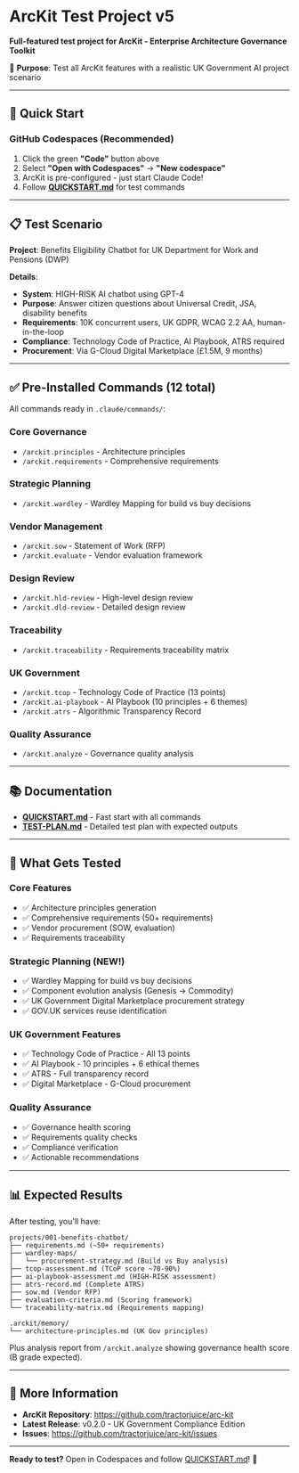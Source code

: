 # ArcKit Test Project v5

**Full-featured test project for ArcKit - Enterprise Architecture Governance Toolkit**

🎯 **Purpose**: Test all ArcKit features with a realistic UK Government AI project scenario

---

## 🚀 Quick Start

### GitHub Codespaces (Recommended)

1. Click the green **"Code"** button above
2. Select **"Open with Codespaces"** → **"New codespace"**
3. ArcKit is pre-configured - just start Claude Code!
4. Follow **[QUICKSTART.md](QUICKSTART.md)** for test commands

---

## 📋 Test Scenario

**Project**: Benefits Eligibility Chatbot for UK Department for Work and Pensions (DWP)

**Details**:
- **System**: HIGH-RISK AI chatbot using GPT-4
- **Purpose**: Answer citizen questions about Universal Credit, JSA, disability benefits
- **Requirements**: 10K concurrent users, UK GDPR, WCAG 2.2 AA, human-in-the-loop
- **Compliance**: Technology Code of Practice, AI Playbook, ATRS required
- **Procurement**: Via G-Cloud Digital Marketplace (£1.5M, 9 months)

---

## ✅ Pre-Installed Commands (12 total)

All commands ready in `.claude/commands/`:

### Core Governance
- `/arckit.principles` - Architecture principles
- `/arckit.requirements` - Comprehensive requirements

### Strategic Planning
- `/arckit.wardley` - Wardley Mapping for build vs buy decisions

### Vendor Management
- `/arckit.sow` - Statement of Work (RFP)
- `/arckit.evaluate` - Vendor evaluation framework

### Design Review
- `/arckit.hld-review` - High-level design review
- `/arckit.dld-review` - Detailed design review

### Traceability
- `/arckit.traceability` - Requirements traceability matrix

### UK Government
- `/arckit.tcop` - Technology Code of Practice (13 points)
- `/arckit.ai-playbook` - AI Playbook (10 principles + 6 themes)
- `/arckit.atrs` - Algorithmic Transparency Record

### Quality Assurance
- `/arckit.analyze` - Governance quality analysis

---

## 📚 Documentation

- **[QUICKSTART.md](QUICKSTART.md)** - Fast start with all commands
- **[TEST-PLAN.md](TEST-PLAN.md)** - Detailed test plan with expected outputs

---

## 🎯 What Gets Tested

### Core Features
- ✅ Architecture principles generation
- ✅ Comprehensive requirements (50+ requirements)
- ✅ Vendor procurement (SOW, evaluation)
- ✅ Requirements traceability

### Strategic Planning (NEW!)
- ✅ Wardley Mapping for build vs buy decisions
- ✅ Component evolution analysis (Genesis → Commodity)
- ✅ UK Government Digital Marketplace procurement strategy
- ✅ GOV.UK services reuse identification

### UK Government Features
- ✅ Technology Code of Practice - All 13 points
- ✅ AI Playbook - 10 principles + 6 ethical themes
- ✅ ATRS - Full transparency record
- ✅ Digital Marketplace - G-Cloud procurement

### Quality Assurance
- ✅ Governance health scoring
- ✅ Requirements quality checks
- ✅ Compliance verification
- ✅ Actionable recommendations

---

## 📊 Expected Results

After testing, you'll have:

```
projects/001-benefits-chatbot/
├── requirements.md (~50+ requirements)
├── wardley-maps/
│   └── procurement-strategy.md (Build vs Buy analysis)
├── tcop-assessment.md (TCoP score ~70-90%)
├── ai-playbook-assessment.md (HIGH-RISK assessment)
├── atrs-record.md (Complete ATRS)
├── sow.md (Vendor RFP)
├── evaluation-criteria.md (Scoring framework)
└── traceability-matrix.md (Requirements mapping)

.arckit/memory/
└── architecture-principles.md (UK Gov principles)
```

Plus analysis report from `/arckit.analyze` showing governance health score (B grade expected).

---

## 📖 More Information

- **ArcKit Repository**: https://github.com/tractorjuice/arc-kit
- **Latest Release**: v0.2.0 - UK Government Compliance Edition
- **Issues**: https://github.com/tractorjuice/arc-kit/issues

---

**Ready to test?** Open in Codespaces and follow [QUICKSTART.md](QUICKSTART.md)! 🚀

